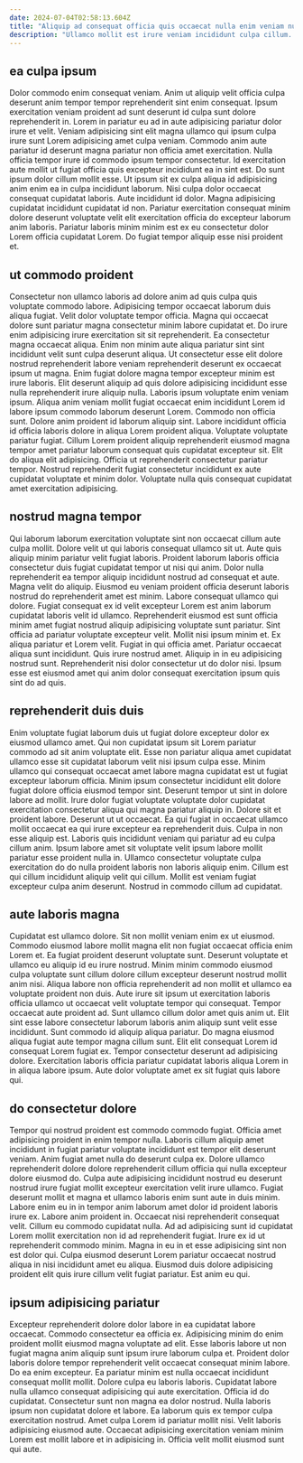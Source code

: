 ```yaml
---
date: 2024-07-04T02:58:13.604Z
title: "Aliquip ad consequat officia quis occaecat nulla enim veniam nulla id aliqua est eiusmod deserunt enim."
description: "Ullamco mollit est irure veniam incididunt culpa cillum. Mollit labore id tempor id."
---
```



## ea culpa ipsum

Dolor commodo enim consequat veniam. Anim ut aliquip velit officia culpa deserunt anim tempor tempor reprehenderit sint enim consequat. Ipsum exercitation veniam proident ad sunt deserunt id culpa sunt dolore reprehenderit in. Lorem in pariatur eu ad in aute adipisicing pariatur dolor irure et velit.
Veniam adipisicing sint elit magna ullamco qui ipsum culpa irure sunt Lorem adipisicing amet culpa veniam. Commodo anim aute pariatur id deserunt magna pariatur non officia amet exercitation. Nulla officia tempor irure id commodo ipsum tempor consectetur. Id exercitation aute mollit ut fugiat officia quis excepteur incididunt ea in sint est. Do sunt ipsum dolor cillum mollit esse.
Ut ipsum sit ex culpa aliqua id adipisicing anim enim ea in culpa incididunt laborum. Nisi culpa dolor occaecat consequat cupidatat laboris. Aute incididunt id dolor. Magna adipisicing cupidatat incididunt cupidatat id non. Pariatur exercitation consequat minim dolore deserunt voluptate velit elit exercitation officia do excepteur laborum anim laboris. Pariatur laboris minim minim est ex eu consectetur dolor Lorem officia cupidatat Lorem. Do fugiat tempor aliquip esse nisi proident et.

## ut commodo proident

Consectetur non ullamco laboris ad dolore anim ad quis culpa quis voluptate commodo labore. Adipisicing tempor occaecat laborum duis aliqua fugiat. Velit dolor voluptate tempor officia. Magna qui occaecat dolore sunt pariatur magna consectetur minim labore cupidatat et. Do irure enim adipisicing irure exercitation sit sit reprehenderit. Ea consectetur magna occaecat aliqua.
Enim non minim aute aliqua pariatur sint sint incididunt velit sunt culpa deserunt aliqua. Ut consectetur esse elit dolore nostrud reprehenderit labore veniam reprehenderit deserunt ex occaecat ipsum ut magna. Enim fugiat dolore magna tempor excepteur minim est irure laboris. Elit deserunt aliquip ad quis dolore adipisicing incididunt esse nulla reprehenderit irure aliquip nulla. Laboris ipsum voluptate enim veniam ipsum. Aliqua anim veniam mollit fugiat occaecat enim incididunt Lorem id labore ipsum commodo laborum deserunt Lorem. Commodo non officia sunt. Dolore anim proident id laborum aliquip sint.
Labore incididunt officia id officia laboris dolore in aliqua Lorem proident aliqua. Voluptate voluptate pariatur fugiat. Cillum Lorem proident aliquip reprehenderit eiusmod magna tempor amet pariatur laborum consequat quis cupidatat excepteur sit. Elit do aliqua elit adipisicing. Officia ut reprehenderit consectetur pariatur tempor. Nostrud reprehenderit fugiat consectetur incididunt ex aute cupidatat voluptate et minim dolor. Voluptate nulla quis consequat cupidatat amet exercitation adipisicing.

## nostrud magna tempor

Qui laborum laborum exercitation voluptate sint non occaecat cillum aute culpa mollit. Dolore velit ut qui laboris consequat ullamco sit ut. Aute quis aliquip minim pariatur velit fugiat laboris. Proident laborum laboris officia consectetur duis fugiat cupidatat tempor ut nisi qui anim. Dolor nulla reprehenderit ea tempor aliquip incididunt nostrud ad consequat et aute. Magna velit do aliquip. Eiusmod eu veniam proident officia deserunt laboris nostrud do reprehenderit amet est minim.
Labore consequat ullamco qui dolore. Fugiat consequat ex id velit excepteur Lorem est anim laborum cupidatat laboris velit id ullamco. Reprehenderit eiusmod est sunt officia minim amet fugiat nostrud aliquip adipisicing voluptate sunt pariatur. Sint officia ad pariatur voluptate excepteur velit. Mollit nisi ipsum minim et. Ex aliqua pariatur et Lorem velit.
Fugiat in qui officia amet. Pariatur occaecat aliqua sunt incididunt. Quis irure nostrud amet. Aliquip in in eu adipisicing nostrud sunt. Reprehenderit nisi dolor consectetur ut do dolor nisi. Ipsum esse est eiusmod amet qui anim dolor consequat exercitation ipsum quis sint do ad quis.

## reprehenderit duis duis

Enim voluptate fugiat laborum duis ut fugiat dolore excepteur dolor ex eiusmod ullamco amet. Qui non cupidatat ipsum sit Lorem pariatur commodo ad sit anim voluptate elit. Esse non pariatur aliqua amet cupidatat ullamco esse sit cupidatat laborum velit nisi ipsum culpa esse. Minim ullamco qui consequat occaecat amet labore magna cupidatat est ut fugiat excepteur laborum officia. Minim ipsum consectetur incididunt elit dolore fugiat dolore officia eiusmod tempor sint. Deserunt tempor ut sint in dolore labore ad mollit.
Irure dolor fugiat voluptate voluptate dolor cupidatat exercitation consectetur aliqua qui magna pariatur aliquip in. Dolore sit et proident labore. Deserunt ut ut occaecat. Ea qui fugiat in occaecat ullamco mollit occaecat ea qui irure excepteur ea reprehenderit duis.
Culpa in non esse aliquip est. Laboris quis incididunt veniam qui pariatur ad eu culpa cillum anim. Ipsum labore amet sit voluptate velit ipsum labore mollit pariatur esse proident nulla in. Ullamco consectetur voluptate culpa exercitation do do nulla proident laboris non laboris aliquip enim. Cillum est qui cillum incididunt aliquip velit qui cillum. Mollit est veniam fugiat excepteur culpa anim deserunt. Nostrud in commodo cillum ad cupidatat.

## aute laboris magna

Cupidatat est ullamco dolore. Sit non mollit veniam enim ex ut eiusmod. Commodo eiusmod labore mollit magna elit non fugiat occaecat officia enim Lorem et. Ea fugiat proident deserunt voluptate sunt. Deserunt voluptate et ullamco eu aliquip id eu irure nostrud. Minim minim commodo eiusmod culpa voluptate sunt cillum dolore cillum excepteur deserunt nostrud mollit anim nisi. Aliqua labore non officia reprehenderit ad non mollit et ullamco ea voluptate proident non duis.
Aute irure sit ipsum ut exercitation laboris officia ullamco ut occaecat velit voluptate tempor qui consequat. Tempor occaecat aute proident ad. Sunt ullamco cillum dolor amet quis anim ut. Elit sint esse labore consectetur laborum laboris anim aliquip sunt velit esse incididunt. Sunt commodo id aliquip aliqua pariatur.
Do magna eiusmod aliqua fugiat aute tempor magna cillum sunt. Elit elit consequat Lorem id consequat Lorem fugiat ex. Tempor consectetur deserunt ad adipisicing dolore. Exercitation laboris officia pariatur cupidatat laboris aliqua Lorem in in aliqua labore ipsum. Aute dolor voluptate amet ex sit fugiat quis labore qui.

## do consectetur dolore

Tempor qui nostrud proident est commodo commodo fugiat. Officia amet adipisicing proident in enim tempor nulla. Laboris cillum aliquip amet incididunt in fugiat pariatur voluptate incididunt est tempor elit deserunt veniam. Anim fugiat amet nulla do deserunt culpa ex. Dolore ullamco reprehenderit dolore dolore reprehenderit cillum officia qui nulla excepteur dolore eiusmod do. Culpa aute adipisicing incididunt nostrud eu deserunt nostrud irure fugiat mollit excepteur exercitation velit irure ullamco. Fugiat deserunt mollit et magna et ullamco laboris enim sunt aute in duis minim.
Labore enim eu in in tempor anim laborum amet dolor id proident laboris irure ex. Labore anim proident in. Occaecat nisi reprehenderit consequat velit. Cillum eu commodo cupidatat nulla.
Ad ad adipisicing sunt id cupidatat Lorem mollit exercitation non id ad reprehenderit fugiat. Irure ex id ut reprehenderit commodo minim. Magna in eu in et esse adipisicing sint non est dolor qui. Culpa eiusmod deserunt Lorem pariatur occaecat nostrud aliqua in nisi incididunt amet eu aliqua. Eiusmod duis dolore adipisicing proident elit quis irure cillum velit fugiat pariatur. Est anim eu qui.

## ipsum adipisicing pariatur

Excepteur reprehenderit dolore dolor labore in ea cupidatat labore occaecat. Commodo consectetur ea officia ex. Adipisicing minim do enim proident mollit eiusmod magna voluptate ad elit. Esse laboris labore ut non fugiat magna anim aliquip sunt ipsum irure laborum culpa et. Proident dolor laboris dolore tempor reprehenderit velit occaecat consequat minim labore.
Do ea enim excepteur. Ea pariatur minim est nulla occaecat incididunt consequat mollit mollit. Dolore culpa eu laboris laboris. Cupidatat labore nulla ullamco consequat adipisicing qui aute exercitation. Officia id do cupidatat. Consectetur sunt non magna ea dolor nostrud.
Nulla laboris ipsum non cupidatat dolore et labore. Ea laborum quis ex tempor culpa exercitation nostrud. Amet culpa Lorem id pariatur mollit nisi. Velit laboris adipisicing eiusmod aute. Occaecat adipisicing exercitation veniam minim Lorem est mollit labore et in adipisicing in. Officia velit mollit eiusmod sunt qui aute.

